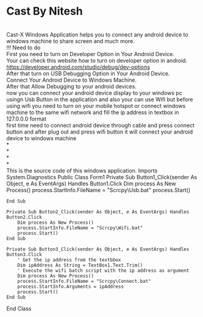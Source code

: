 # Cast By Nitesh
<br>Cast-X Windows Application helps you to connect any android device to windows machine to share screen and much more.
<br>!!! Need to do 
<br>First you need to turn on Developer Option in Your Android Device.
<br>Your can check this website how to turn on developer option in android. 
<br>https://developer.android.com/studio/debug/dev-options
<br>After that turn on USB Debugging Option in Your Android Device.
<br>Connect Your Android Device to Windows Machine.
<br>After that Allow Debugging to your android devices.
<br>now you can connect your android device display to your windows pc usingn Usb Button in the application
and also your can use Wifi but before using wifi you need to turn on your mobile hotspot or connect 
windows machine to the same wifi network and fill the ip address in textbox in 127.0.0.0 format 
<br>first time need to connect android device through cable and press connect button and after plug out 
and press wifi button it will connect your android device to windows machine
<br>*
<br>*
<br>*
<br>*
<br>This is the source code of this windows application.
Imports System.Diagnostics
Public Class Form1
    Private Sub Button1_Click(sender As Object, e As EventArgs) Handles Button1.Click
        Dim process As New Process()
        process.StartInfo.FileName = "Scrcpy\Usb.bat"
        process.Start()

    End Sub

    Private Sub Button2_Click(sender As Object, e As EventArgs) Handles Button2.Click
        Dim process As New Process()
        process.StartInfo.FileName = "Scrcpy\Wifi.bat"
        process.Start()
    End Sub

    Private Sub Button3_Click(sender As Object, e As EventArgs) Handles Button3.Click
        ' Get the ip address from the textbbox
        Dim ipAddress As String = TextBox1.Text.Trim()
        ' Execute the wifi batch script with the ip address as argument
        Dim process As New Process()
        process.StartInfo.FileName = "Scrcpy\Connect.bat"
        process.StartInfo.Arguments = ipAddress
        process.Start()
    End Sub
End Class
